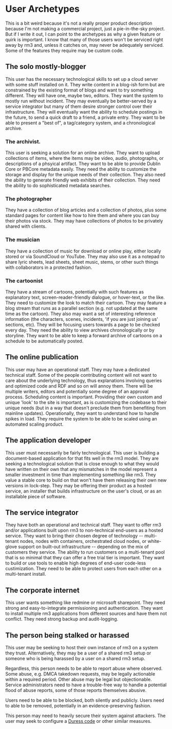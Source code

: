 # User Archetypes

This is a bit weird because it's not a really proper product description because I'm not making a commercial project, just a pie-in-the-sky project. But if I write it out, I can point to the archetypes as why a given feature or quirk is important. I know that many of those users won't be serviced right away by rm3 and, unless it catches on, may never be adequately serviced. Some of the features they require may be custom code.

## The solo mostly-blogger
This user has the necessary technological skills to set up a cloud server with some stuff installed on it. They write content in a blog-ish form but are constrained by the existing format of blogs and want to try something different. They will have one, maybe two, editors. They want the system to mostly run without incident. They may eventually be better-served by a service integrator but many of them desire stronger control over their infrastructure. They will eventually want the ability to schedule postings in the future, to send a quick draft to a friend, a private entry. They want to be able to present a "best of", a tag/category system, and a chronological archive.

### The archivist. 
This user is seeking a solution for an online archive. They want to upload collections of items, where the items may be video, audio, photographs, or descriptions of a phsyical artifact. They want to be able to provide Dublin Core or PBCore metadata easily. They need the ability to customize the storage and display for the unique needs of their collection. They also need the ability to generate friendly web exhibits of their collection. They need the ability to do sophisticated metadata searches.

### The photographer
They have a collection of blog articles and a collection of photos, plus some standard pages for content like how to hire them and where you can buy their photos via stock. They may have collections of photos to be privately shared with clients.

### The musician
They have a collection of music for download or online play, either locally stored or via SoundCloud or YouTube. They may also use it as a notepad to share lyric sheets, lead sheets, sheet music, stems, or other such things with collaborators in a protected fashion.

### The cartoonist
They have a stream of cartoons, potentially with such features as explanatory text, screen-reader-friendly dialogue, or hover-text, or the like. They need to customize the look to match their cartoon. They may feature a blog stream that runs as a parallel section (e.g. not updated at the same time as the cartoon). They also may want a set of interesting reference information (the characters, scenes, incidents, 'if you are just joining us' sections, etc). They will be focusing users towards a page to be checked every day. They need the ability to view archives chronologically or by storyline. They want to be able to keep a forward archive of cartoons on a schedule to be automatically posted.

## The online publication
This user may have an operational staff. They may have a dedicated technical staff. Some of the people contributing content will not want to care about the underlying technology, thus explanations involving queries and optimized code and RDF and so on will annoy them. There will be multiple writers, editors and potentially some degree of an approval process. Scheduling content is important. Providing their own custom and unique 'look' to the site is important, as is customizing the codebase to their unique needs (but in a way that doesn't preclude them from benefiting from mainline updates). Operationally, they want to understand how to handle spikes in load. They require the system to be able to be scaled using an automated scaling product.

## The application developer
This user must necessarily be fairly technological. This user is building a document-based application for that fits well in the rm3 model. They are seeking a technological solution that is close enough to what they would have written on their own that any mismatches in the model represent a smaller investment in time than implementing something like rm3. They value a stable core to build on that won't have them releasing their own new versions in lock-step. They may be offering their product as a hosted service, an installer that builds infrastructure on the user's cloud, or as an installable piece of software.

## The service integrator
They have both an operational and technical staff. They want to offer rm3 and/or applications built upon rm3 to non-technical end-users as a hosted service. They want to bring their chosen degree of technology -- multi-tenant nodes, nodes with containers, orchestrated cloud nodes, or white-glove support on built-out infrastructure -- depending on the mix of customers they service. The ability to run customers on a multi-tenant pool that is so minimal that they can offer a free trial tier is important. They want to build or use tools to enable high degrees of end-user code-less custimization. They need to be able to protect users from each other on a multi-tenant install.

## The corporate internet
This user wants something like redmine or microsoft sharepoint. They need strong and easy-to-integrate permissioning and authentication. They want to install multiple rm3 applications from different sources and have them not conflict. They need strong backup and audit-logging. 

## The person being stalked or harassed
This user may be seeking to host their own instance of rm3 on a system they trust.  Alternatively, they may be a user of a shared rm3 setup or someone who is being harassed by a user on a shared rm3 setup.

Regardless, this person needs to be able to report abuse where observed.  Some abuse, e.g. DMCA takedown requests, may be legally actionable within a required period.  Other abuse may be legal but objectionable.  Service administrators need to have a trouble-free way to handle a potential flood of abuse reports, some of those reports themselves abusive.

Users need to be able to be blocked, both silently and publicly.  Users need to able to be removed, potentially in an evidence-preserving fashion.

This person may need to heavily secure their system against attackers.  The user may seek to configure a [Duress code](https://en.wikipedia.org/wiki/Duress_code) or other similar measures.
